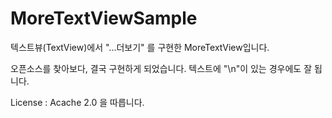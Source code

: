# MoreTextViewSample

텍스트뷰(TextView)에서 "...더보기" 를 구현한 MoreTextView입니다.

오픈소스를 찾아보다,  결국 구현하게 되었습니다.
텍스트에 "\n"이 있는 경우에도 잘 됩니다.

License : Acache 2.0 을 따릅니다.


